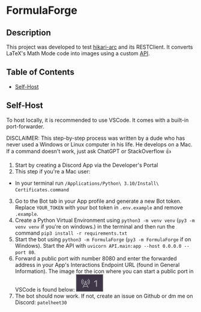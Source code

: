 # FormulaForge

## Description
This project was developed to test [hikari-arc](https://github.com/hypergonial/hikari-arc) and its RESTClient.
It converts LaTeX's Math Mode code into images using a custom [API](https://github.com/patelheet30/FormulaForge/tree/main/API).

## Table of Contents
- [Self-Host](#self-host)

## Self-Host
To host locally, it is recommended to use VSCode. It comes with a built-in port-forwarder. 

DISCLAIMER: This step-by-step process was written by a dude who has never used a Windows or Linux computer in his life. He develops on a Mac. If a command doesn't work, just ask ChatGPT or StackOverflow :thumbsup:

1) Start by creating a Discord App via the Developer's Portal
2) This step if you're a Mac user:
- In your terminal run `/Applications/Python\ 3.10/Install\ Certificates.command`
3) Go to the Bot tab in your App profile and generate a new Bot token. Replace `YOUR_TOKEN` with your bot token in `.env.example` and remove `.example`.
4) Create a Python Virtual Environment using 
`python3 -m venv venv` (`py3 -m venv venv` if you're on windows.) 
in the terminal and then run the command `pip3 install -r requirements.txt`
5) Start the bot using `python3 -m FormulaForge` (`py3 -m FormulaForge` if on Windows). Start the API with `uvicorn API.main:app --host 0.0.0.0 --port 80`.
6) Forward a public port with number 8080 and enter the forwarded address in your App's Interactions Endpoint URL (found in General Information). The image for the icon where you can start a public port in VSCode is found below:
![Port Forward Icon](<images/port-image.png>)
7) The bot should now work. If not, create an issue on Github or dm me on Discord: `patelheet30`
